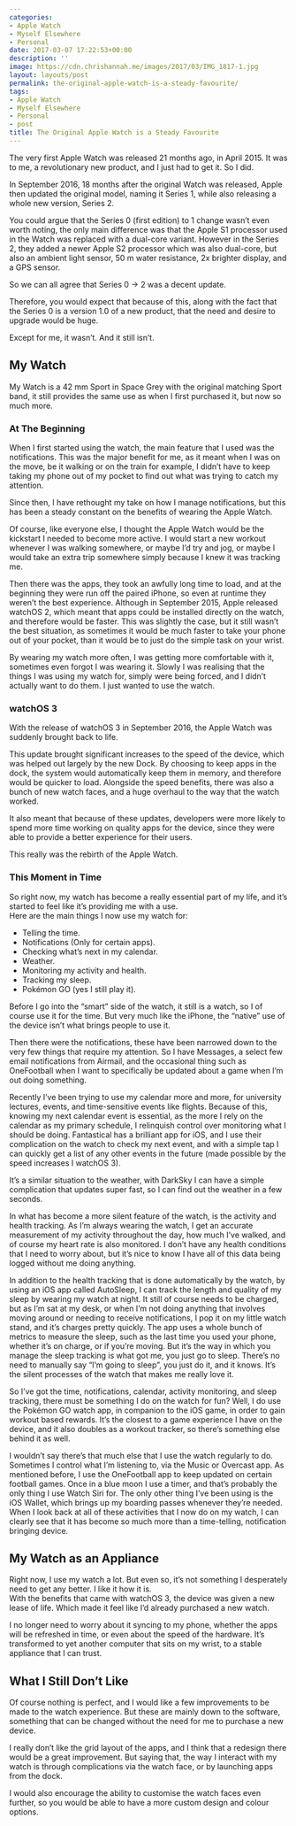 ```yaml
---
categories:
- Apple Watch
- Myself Elsewhere
- Personal
date: 2017-03-07 17:22:53+00:00
description: ''
image: https://cdn.chrishannah.me/images/2017/03/IMG_1817-1.jpg
layout: layouts/post
permalink: the-original-apple-watch-is-a-steady-favourite/
tags:
- Apple Watch
- Myself Elsewhere
- Personal
- post
title: The Original Apple Watch is a Steady Favourite
---
```


<p>The very first Apple Watch was released 21 months ago, in April 2015. It was to me, a revolutionary new product, and I just had to get it. So I did.</p>
<p>In September 2016, 18 months after the original Watch was released, Apple then updated the original model, naming it Series 1, while also releasing a whole new version, Series 2.</p>
<p>You could argue that the Series 0 (first edition) to 1 change wasn&#8217;t even worth noting, the only main difference was that the Apple S1 processor used in the Watch was replaced with a dual-core variant. However in the Series 2, they added a newer Apple S2 processor which was also dual-core, but also an ambient light sensor, 50 m water resistance, 2x brighter display, and a GPS sensor.</p>
<p>So we can all agree that Series 0 → 2 was a decent update.</p>
<p>Therefore, you would expect that because of this, along with the fact that the Series 0 is a version 1.0 of a new product, that the need and desire to upgrade would be huge.</p>
<p>Except for me, it wasn&#8217;t. And it still isn&#8217;t.</p>
<h2>My Watch</h2>
<p>My Watch is a 42 mm Sport in Space Grey with the original matching Sport band, it still provides the same use as when I first purchased it, but now so much more.</p>
<h3>At The Beginning</h3>
<p>When I first started using the watch, the main feature that I used was the notifications. This was the major benefit for me, as it meant when I was on the move, be it walking or on the train for example, I didn&#8217;t have to keep taking my phone out of my pocket to find out what was trying to catch my attention.</p>
<p>Since then, I have rethought my take on how I manage notifications, but this has been a steady constant on the benefits of wearing the Apple Watch.</p>
<p>Of course, like everyone else, I thought the Apple Watch would be the kickstart I needed to become more active. I would start a new workout whenever I was walking somewhere, or maybe I&#8217;d try and jog, or maybe I would take an extra trip somewhere simply because I knew it was tracking me.</p>
<p>Then there was the apps, they took an awfully long time to load, and at the beginning they were run off the paired iPhone, so even at runtime they weren&#8217;t the best experience. Although in September 2015, Apple released watchOS 2, which meant that apps could be installed directly on the watch, and therefore would be faster. This was slightly the case, but it still wasn&#8217;t the best situation, as sometimes it would be much faster to take your phone out of your pocket, than it would be to just do the simple task on your wrist.</p>
<p>By wearing my watch more often, I was getting more comfortable with it, sometimes even forgot I was wearing it. Slowly I was realising that the things I was using my watch for, simply were being forced, and I didn&#8217;t actually want to do them. I just wanted to use the watch.</p>
<h3>watchOS 3</h3>
<p>With the release of watchOS 3 in September 2016, the Apple Watch was suddenly brought back to life.</p>
<p>This update brought significant increases to the speed of the device, which was helped out largely by the new Dock. By choosing to keep apps in the dock, the system would automatically keep them in memory, and therefore would be quicker to load. Alongside the speed benefits, there was also a bunch of new watch faces, and a huge overhaul to the way that the watch worked.</p>
<p>It also meant that because of these updates, developers were more likely to spend more time working on quality apps for the device, since they were able to provide a better experience for their users.</p>
<p>This really was the rebirth of the Apple Watch.</p>
<h3>This Moment in Time</h3>
<p>So right now, my watch has become a really essential part of my life, and it&#8217;s started to feel like it&#8217;s providing me with a use.<br />
Here are the main things I now use my watch for:</p>
<ul>
<li>Telling the time.</li>
<li>Notifications (Only for certain apps).</li>
<li>Checking what&#8217;s next in my calendar.</li>
<li>Weather.</li>
<li>Monitoring my activity and health.</li>
<li>Tracking my sleep.</li>
<li>Pokémon GO (yes I still play it).</li>
</ul>
<p>Before I go into the &#8220;smart&#8221; side of the watch, it still is a watch, so I of course use it for the time. But very much like the iPhone, the &#8220;native&#8221; use of the device isn&#8217;t what brings people to use it.</p>
<p>Then there were the notifications, these have been narrowed down to the very few things that require my attention. So I have Messages, a select few email notifications from Airmail, and the occasional thing such as OneFootball when I want to specifically be updated about a game when I&#8217;m out doing something.</p>
<p>Recently I&#8217;ve been trying to use my calendar more and more, for university lectures, events, and time-sensitive events like flights. Because of this, knowing my next calendar event is essential, as the more I rely on the calendar as my primary schedule, I relinquish control over monitoring what I should be doing. Fantastical has a brilliant app for iOS, and I use their complication on the watch to check my next event, and with a simple tap I can quickly get a list of any other events in the future (made possible by the speed increases I watchOS 3).</p>
<p>It&#8217;s a similar situation to the weather, with DarkSky I can have a simple complication that updates super fast, so I can find out the weather in a few seconds.</p>
<p>In what has become a more silent feature of the watch, is the activity and health tracking. As I&#8217;m always wearing the watch, I get an accurate measurement of my activity throughout the day, how much I&#8217;ve walked, and of course my heart rate is also monitored. I don&#8217;t have any health conditions that I need to worry about, but it&#8217;s nice to know I have all of this data being logged without me doing anything.</p>
<p>In addition to the health tracking that is done automatically by the watch, by using an iOS app called AutoSleep, I can track the length and quality of my sleep by wearing my watch at night. It still of course needs to be charged, but as I&#8217;m sat at my desk, or when I&#8217;m not doing anything that involves moving around or needing to receive notifications, I pop it on my little watch stand, and it&#8217;s charges pretty quickly. The app uses a whole bunch of metrics to measure the sleep, such as the last time you used your phone, whether it&#8217;s on charge, or if you&#8217;re moving. But it&#8217;s the way in which you manage the sleep tracking is what got me, you just go to sleep. There&#8217;s no need to manually say &#8220;I&#8217;m going to sleep&#8221;, you just do it, and it knows. It&#8217;s the silent processes of the watch that makes me really love it.</p>
<p>So I&#8217;ve got the time, notifications, calendar, activity monitoring, and sleep tracking, there must be something I do on the watch for fun? Well, I do use the Pokémon GO watch app, in companion to the iOS game, in order to gain workout based rewards. It&#8217;s the closest to a game experience I have on the device, and it also doubles as a workout tracker, so there&#8217;s something else behind it as well.</p>
<p>I wouldn&#8217;t say there&#8217;s that much else that I use the watch regularly to do. Sometimes I control what I&#8217;m listening to, via the Music or Overcast app. As mentioned before, I use the OneFootball app to keep updated on certain football games. Once in a blue moon I use a timer, and that&#8217;s probably the only thing I use Watch Siri for. The only other thing I&#8217;ve been using is the iOS Wallet, which brings up my boarding passes whenever they&#8217;re needed.<br />
When I look back at all of these activities that I now do on my watch, I can clearly see that it has become so much more than a time-telling, notification bringing device.</p>
<h2>My Watch as an Appliance</h2>
<p>Right now, I use my watch a lot. But even so, it&#8217;s not something I desperately need to get any better. I like it how it is.<br />
With the benefits that came with watchOS 3, the device was given a new lease of life. Which made it feel like I&#8217;d already purchased a new watch.</p>
<p>I no longer need to worry about it syncing to my phone, whether the apps will be refreshed in time, or even about the speed of the hardware. It&#8217;s transformed to yet another computer that sits on my wrist, to a stable appliance that I can trust.</p>
<h2>What I Still Don&#8217;t Like</h2>
<p>Of course nothing is perfect, and I would like a few improvements to be made to the watch experience. But these are mainly down to the software, something that can be changed without the need for me to purchase a new device.</p>
<p>I really don&#8217;t like the grid layout of the apps, and I think that a redesign there would be a great improvement. But saying that, the way I interact with my watch is through complications via the watch face, or by launching apps from the dock.</p>
<p>I would also encourage the ability to customise the watch faces even further, so you would be able to have a more custom design and colour options.</p>